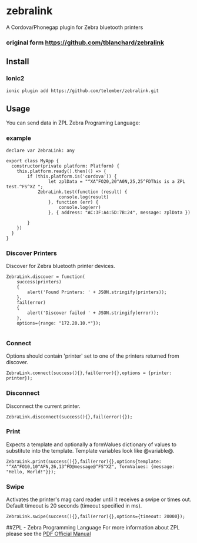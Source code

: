 # zebralink
A Cordova/Phonegap plugin for Zebra bluetooth printers
### original form https://github.com/tblanchard/zebralink

## Install
### Ionic2

```
ionic plugin add https://github.com/telember/zebralink.git
``` 

## Usage
You can send data in ZPL Zebra Programing Language:

### example
```
declare var ZebraLink: any

export class MyApp {
  constructor(private platform: Platform) {
   	this.platform.ready().then(() => {
		if (this.platform.is('cordova')) {	
		        let zplData = "^XA^FO20,20^A0N,25,25^FDThis is a ZPL test.^FS^XZ ";
			ZebraLink.test(function (result) {
        			console.log(result)
        		}, function (err) {
        			console.log(err)
        		}, { address: "AC:3F:A4:5D:7B:24", message: zplData })
		
		}
	})
  }
}
```


### Discover Printers
Discover for Zebra bluetooth printer devices.  
```
ZebraLink.discover = function(
	success(printers)
	{
		alert('Found Printers: ' + JSON.stringify(printers));
	}, 
	fail(error)
	{
		alert('Discover failed ' + JSON.stringify(error));
	}, 
	options={range: "172.20.10.*"});


```
### Connect
Options should contain 'printer' set to one of the printers returned from discover.
```
ZebraLink.connect(success(){},fail(error){},options = {printer: printer});
```

### Disconnect
Disconnect the current printer.
```
ZebraLink.disconnect(success(){},fail(error){});
```

### Print
Expects a template and optionally a formValues dictionary of values to substitute into the template. Template variables look like @variable@.
```
ZebraLink.print(success(){},fail(error){},options{template: "^XA^FO10,10^AFN,26,13^FD@message@^FS^XZ", formValues: {message: "Hello, World!"}});
```

### Swipe
Activates the printer's mag card reader until it receives a swipe or times out.  Default timeout is 20 seconds (timeout specified in ms).
```
ZebraLink.swipe(success(){},fail(error){},options={timeout: 20000});
```



##ZPL - Zebra Programming Language
For more information about ZPL please see the  [PDF Official Manual](https://support.zebra.com/cpws/docs/zpl/zpl_manual.pdf)
